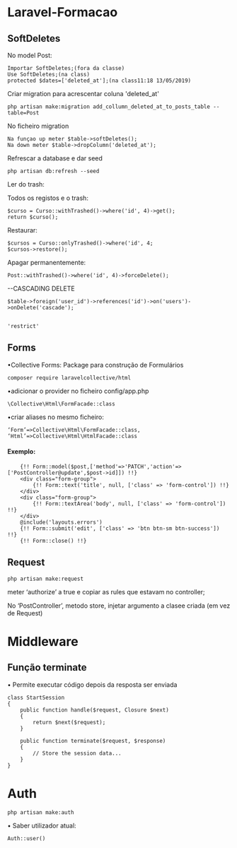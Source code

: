 # Laravel-Formacao
## SoftDeletes
No model Post:
<br>

	Importar SoftDeletes;(fora da classe)
	Use SoftDeletes;(na class)
	protected $dates=['deleted_at'];(na class11:18 13/05/2019)
    
Criar migration para acrescentar coluna 'deleted_at'

	php artisan make:migration add_collumn_deleted_at_to_posts_table --table=Post
    
No ficheiro migration

	Na funçao up meter $table->softDeletes();
	Na down meter $table->dropColumn('deleted_at');
    
Refrescar a database e dar seed

	php artisan db:refresh --seed


Ler do trash:

Todos os registos e o trash:

	$curso = Curso::withTrashed()->where('id', 4)->get();
	return $curso();

Restaurar:

	$cursos = Curso::onlyTrashed()->where('id', 4;
	$cursos->restore();

Apagar permanentemente:

    Post::withTrashed()->where('id', 4)->forceDelete();


--CASCADING DELETE

    $table->foreign('user_id')->references('id')->on('users')->onDelete('cascade');
    
								                                        'restrict' 

## Forms

•Collective Forms: Package para construção de Formulários

	composer require laravelcollective/html
    
•adicionar o provider no ficheiro config/app.php

    \Collective\Html\FormFacade::class

•criar aliases no mesmo ficheiro:

	‘Form’=>Collective\Html\FormFacade::class,
	‘Html’=>Collective\Html\HtmlFacade::class
    
#### Exemplo:

        {!! Form::model($post,['method'=>'PATCH','action'=>['PostController@update',$post->id]]) !!}
        <div class="form-group">
            {!! Form::text('title', null, ['class' => 'form-control']) !!}
        </div>
        <div class="form-group">
            {!! Form::textArea('body', null, ['class' => 'form-control']) !!}
        </div>
        @include('layouts.errors')
        {!! Form::submit('edit', ['class' => 'btn btn-sm btn-success']) !!}
        {!! Form::close() !!}

## Request

    php artisan make:request

meter ‘authorize’ a true e copiar as rules que estavam no controller;

No ‘PostController’, metodo store, injetar argumento a clasee criada (em vez de Request)

# Middleware

## Função terminate

• Permite executar código depois da resposta ser enviada

    class StartSession
    {
        public function handle($request, Closure $next)
        {
            return $next($request);
        }

        public function terminate($request, $response)
        {
            // Store the session data...
        }
    }

# Auth

    php artisan make:auth

• Saber  utilizador atual:

    Auth::user()
